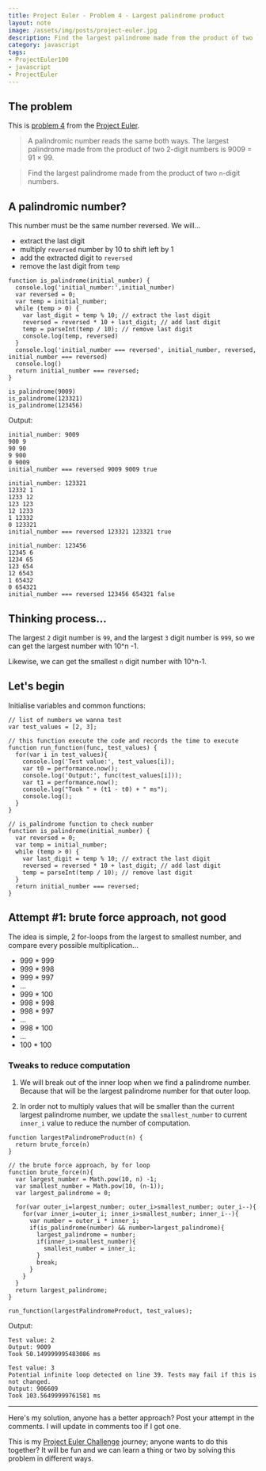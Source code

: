 ```yaml
---
title: Project Euler - Problem 4 - Largest palindrome product
layout: note
image: /assets/img/posts/project-euler.jpg
description: Find the largest palindrome made from the product of two `n`-digit numbers.
category: javascript
tags:
- ProjectEuler100
- javascript
- ProjectEuler
---
```


## The problem
This is [problem 4](https://projecteuler.net/problem=4) from the [Project Euler](https://projecteuler.net/).

> A palindromic number reads the same both ways. The largest palindrome made from the product of two 2-digit numbers is 9009 = 91 × 99.

> Find the largest palindrome made from the product of two `n`-digit numbers.

## A palindromic number?

This number must be the same number reversed. We will...
- extract the last digit
- multiply `reversed` number by 10 to shift left by 1
- add the extracted digit to `reversed`
- remove the last digit from `temp`

```
function is_palindrome(initial_number) {
  console.log('initial_number:',initial_number)
  var reversed = 0;
  var temp = initial_number;
  while (temp > 0) {
    var last_digit = temp % 10; // extract the last digit
    reversed = reversed * 10 + last_digit; // add last digit
    temp = parseInt(temp / 10); // remove last digit
    console.log(temp, reversed)
  }
  console.log('initial_number === reversed', initial_number, reversed, initial_number === reversed)
  console.log()
  return initial_number === reversed;
}

is_palindrome(9009)
is_palindrome(123321)
is_palindrome(123456)
```

Output:
```
initial_number: 9009
900 9
90 90
9 900
0 9009
initial_number === reversed 9009 9009 true

initial_number: 123321
12332 1
1233 12
123 123
12 1233
1 12332
0 123321
initial_number === reversed 123321 123321 true

initial_number: 123456
12345 6
1234 65
123 654
12 6543
1 65432
0 654321
initial_number === reversed 123456 654321 false
```

## Thinking process...

The largest `2` digit number is `99`, and the largest `3` digit number is `999`, so we can get the largest number with 10^n -1.

Likewise, we can get the smallest `n` digit number with 10^n-1.

## Let's begin

Initialise variables and common functions:
```
// list of numbers we wanna test
var test_values = [2, 3];

// this function execute the code and records the time to execute
function run_function(func, test_values) {
  for(var i in test_values){
    console.log('Test value:', test_values[i]);
    var t0 = performance.now();
    console.log('Output:', func(test_values[i]));
    var t1 = performance.now();
    console.log("Took " + (t1 - t0) + " ms");
    console.log();
  }
}

// is_palindrome function to check number
function is_palindrome(initial_number) {
  var reversed = 0;
  var temp = initial_number;
  while (temp > 0) {
    var last_digit = temp % 10; // extract the last digit
    reversed = reversed * 10 + last_digit; // add last digit
    temp = parseInt(temp / 10); // remove last digit
  }
  return initial_number === reversed;
}
```

## Attempt #1: brute force approach, not good

The idea is simple, 2 for-loops from the largest to smallest number, and compare every possible multiplication...
- 999 * 999
- 999 * 998
- 999 * 997
- ...
- 999 * 100
- 998 * 998
- 998 * 997
- ...
- 998 * 100
- ...
- 100 * 100

### Tweaks to reduce computation

1. We will break out of the inner loop when we find a palindrome number. Because that will be the largest palindrome number for that outer loop.

2. In order not to multiply values that will be smaller than the current largest palindrome number, we update the `smallest_number` to current `inner_i` value to reduce the number of computation.

```
function largestPalindromeProduct(n) {
  return brute_force(n)
}

// the brute force approach, by for loop
function brute_force(n){
  var largest_number = Math.pow(10, n) -1;
  var smallest_number = Math.pow(10, (n-1));
  var largest_palindrome = 0;

  for(var outer_i=largest_number; outer_i>smallest_number; outer_i--){
    for(var inner_i=outer_i; inner_i>smallest_number; inner_i--){
      var number = outer_i * inner_i;
      if(is_palindrome(number) && number>largest_palindrome){
        largest_palindrome = number;
        if(inner_i>smallest_number){
          smallest_number = inner_i;
        }
        break;
      }
    }
  }
  return largest_palindrome;
}

run_function(largestPalindromeProduct, test_values);
```

Output:
```
Test value: 2
Output: 9009
Took 50.149999995483086 ms

Test value: 3
Potential infinite loop detected on line 39. Tests may fail if this is not changed.
Output: 906609
Took 103.56499999761581 ms
```

---

Here's my solution, anyone has a better approach? Post your attempt in the comments. I will update in comments too if I got one.

This is my [Project Euler Challenge](https://projecteuler.net/) journey; anyone wants to do this together? It will be fun and we can learn a thing or two by solving this problem in different ways.
